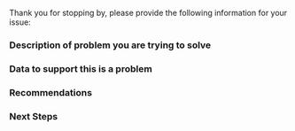 Thank you for stopping by, please provide the following information for your issue:

### Description of problem you are trying to solve

### Data to support this is a problem

### Recommendations

### Next Steps
